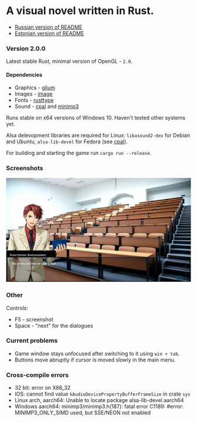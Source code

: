 # A visual novel written in Rust.

 - [Russian version of README](https://github.com/Clomance/Visual-Novel/blob/master/README-RUS.MD)
 - [Estonian version of README](https://github.com/Clomance/Visual-Novel/blob/master/README-ET.MD)

### Version 2.0.0

Latest stable Rust, minimal version of OpenGL - `2.0`.

#### Dependencies
 - Graphics - [glium](https://github.com/glium/glium)
 - Images - [image](https://github.com/image-rs/image)
 - Fonts - [rusttype](https://gitlab.redox-os.org/redox-os/rusttype)
 - Sound - [cpal](https://github.com/RustAudio/cpal) and [minimp3](https://github.com/germangb/minimp3-rs)

Runs stable on x64 versions of Windows 10. Haven't tested other systems yet.

Alsa delevopment libraries are required for Linux: `libasound2-dev` for Debian and Ubuntu, `alsa-lib-devel` for Fedora (see [cpal](https://github.com/RustAudio/cpal)).

For building and starting the game run `cargo run --release`.

### Screenshots
![screenshot1](./screenshots/screenshot0.png)

### Other

Controls:
 - F5 - screenshot
 - Space - "next" for the dialogues

### Current problems
 - Game window stays unfocused after switching to it using `win + tab`.
 - Buttons move abruptly if cursor is moved slowly in the main menu. 

### Cross-compile errors
 - 32 bit: error on X86_32
 - IOS: cannot find value `kAudioDevicePropertyBufferFrameSize` in crate `sys`
 - Linux arch, aarch64: Unable to locate package alsa-lib-devel.aarch64
 - Windows aarch64: minimp3/minimp3.h(187): fatal error C1189: #error:  MINIMP3_ONLY_SIMD used, but SSE/NEON not enabled

